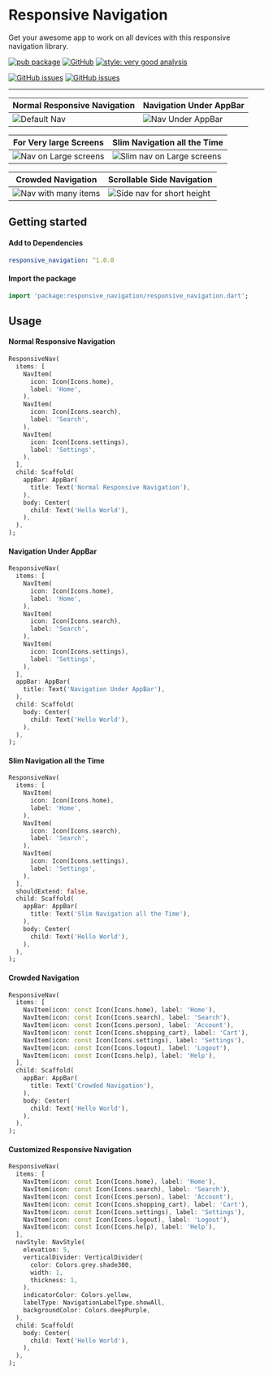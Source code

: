# Responsive Navigation

Get your awesome app to work on all devices with this responsive navigation library.

[![pub package][package_svg]](https://pub.dev/packages/responsive_navigation)
[![GitHub][license_svg]](https://pub.dev/packages/responsive_navigation/license)
[![style: very good analysis][lints_svg]](https://pub.dev/packages/very_good_analysis)

[![GitHub issues][issues_svg]](https://github.com/OutdatedGuy/responsive_navigation/issues)
[![GitHub issues][pr_svg]](https://github.com/OutdatedGuy/responsive_navigation/pulls)

<hr />

| Normal Responsive Navigation      | Navigation Under AppBar            |
| --------------------------------- | ---------------------------------- |
| ![Default Nav][normal_responsive] | ![Nav Under AppBar][under_app_bar] |

| For Very large Screens                      | Slim Navigation all the Time                |
| ------------------------------------------- | ------------------------------------------- |
| ![Nav on Large screens][very_large_screens] | ![Slim nav on Large screens][slim_nav_rail] |

| Crowded Navigation                  | Scrollable Side Navigation                   |
| ----------------------------------- | -------------------------------------------- |
| ![Nav with many items][crowded_nav] | ![Side nav for short height][scrollable_nav] |

## Getting started

#### Add to Dependencies

```yaml
responsive_navigation: ^1.0.0
```

#### Import the package

```dart
import 'package:responsive_navigation/responsive_navigation.dart';
```

## Usage

#### Normal Responsive Navigation

```dart
ResponsiveNav(
  items: [
    NavItem(
      icon: Icon(Icons.home),
      label: 'Home',
    ),
    NavItem(
      icon: Icon(Icons.search),
      label: 'Search',
    ),
    NavItem(
      icon: Icon(Icons.settings),
      label: 'Settings',
    ),
  ],
  child: Scaffold(
    appBar: AppBar(
      title: Text('Normal Responsive Navigation'),
    ),
    body: Center(
      child: Text('Hello World'),
    ),
  ),
);
```

#### Navigation Under AppBar

```dart
ResponsiveNav(
  items: [
    NavItem(
      icon: Icon(Icons.home),
      label: 'Home',
    ),
    NavItem(
      icon: Icon(Icons.search),
      label: 'Search',
    ),
    NavItem(
      icon: Icon(Icons.settings),
      label: 'Settings',
    ),
  ],
  appBar: AppBar(
    title: Text('Navigation Under AppBar'),
  ),
  child: Scaffold(
    body: Center(
      child: Text('Hello World'),
    ),
  ),
);
```

#### Slim Navigation all the Time

```dart
ResponsiveNav(
  items: [
    NavItem(
      icon: Icon(Icons.home),
      label: 'Home',
    ),
    NavItem(
      icon: Icon(Icons.search),
      label: 'Search',
    ),
    NavItem(
      icon: Icon(Icons.settings),
      label: 'Settings',
    ),
  ],
  shouldExtend: false,
  child: Scaffold(
    appBar: AppBar(
      title: Text('Slim Navigation all the Time'),
    ),
    body: Center(
      child: Text('Hello World'),
    ),
  ),
);
```

#### Crowded Navigation

```dart
ResponsiveNav(
  items: [
    NavItem(icon: const Icon(Icons.home), label: 'Home'),
    NavItem(icon: const Icon(Icons.search), label: 'Search'),
    NavItem(icon: const Icon(Icons.person), label: 'Account'),
    NavItem(icon: const Icon(Icons.shopping_cart), label: 'Cart'),
    NavItem(icon: const Icon(Icons.settings), label: 'Settings'),
    NavItem(icon: const Icon(Icons.logout), label: 'Logout'),
    NavItem(icon: const Icon(Icons.help), label: 'Help'),
  ],
  child: Scaffold(
    appBar: AppBar(
      title: Text('Crowded Navigation'),
    ),
    body: Center(
      child: Text('Hello World'),
    ),
  ),
);
```

#### Customized Responsive Navigation

```dart
ResponsiveNav(
  items: [
    NavItem(icon: const Icon(Icons.home), label: 'Home'),
    NavItem(icon: const Icon(Icons.search), label: 'Search'),
    NavItem(icon: const Icon(Icons.person), label: 'Account'),
    NavItem(icon: const Icon(Icons.shopping_cart), label: 'Cart'),
    NavItem(icon: const Icon(Icons.settings), label: 'Settings'),
    NavItem(icon: const Icon(Icons.logout), label: 'Logout'),
    NavItem(icon: const Icon(Icons.help), label: 'Help'),
  ],
  navStyle: NavStyle(
    elevation: 5,
    verticalDivider: VerticalDivider(
      color: Colors.grey.shade300,
      width: 1,
      thickness: 1,
    ),
    indicatorColor: Colors.yellow,
    labelType: NavigationLabelType.showAll,
    backgroundColor: Colors.deepPurple,
  ),
  child: Scaffold(
    body: Center(
      child: Text('Hello World'),
    ),
  ),
);
```

<!-- Badges URLs -->

[package_svg]: https://img.shields.io/pub/v/responsive_navigation.svg?color=blueviolet
[license_svg]: https://img.shields.io/github/license/OutdatedGuy/responsive_navigation.svg?color=purple
[lints_svg]: https://img.shields.io/badge/style-very_good_analysis-B22C89.svg
[issues_svg]: https://img.shields.io/github/issues/OutdatedGuy/responsive_navigation.svg
[pr_svg]: https://img.shields.io/github/issues-pr/OutdatedGuy/responsive_navigation.svg

<!-- Gifs URLs -->

[normal_responsive]: https://user-images.githubusercontent.com/74326345/183288726-87be9476-0f8e-4c0b-abf0-8306409e735d.gif
[under_app_bar]: https://user-images.githubusercontent.com/74326345/183288739-9bf7e9ad-7b83-4cff-a7ce-8de0f1283afe.gif
[very_large_screens]: https://user-images.githubusercontent.com/74326345/183288744-a8f8b15d-ff62-42fc-bd41-7937c778d351.gif
[slim_nav_rail]: https://user-images.githubusercontent.com/74326345/183288747-2d4ad2d2-0850-43c4-9057-b77291f95927.gif
[crowded_nav]: https://user-images.githubusercontent.com/74326345/183288877-be4660ce-e085-4b43-a2ed-c7675385a0ba.gif
[scrollable_nav]: https://user-images.githubusercontent.com/74326345/183288882-13d6a410-bc78-419a-bd17-c6dd6f7d0dd9.gif

